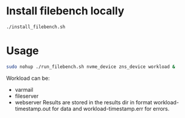 # Install filebench locally
```bash
./install_filebench.sh
```

# Usage

```bash
sudo nohup ./run_filebench.sh nvme_device zns_device workload &
```
Workload can be:
* varmail
* fileserver
* webserver
Results are stored in the results dir in format workload-timestamp.out for data and workload-timestamp.err for errors.
